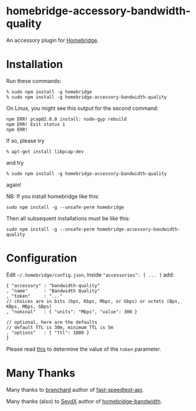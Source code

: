 # homebridge-accessory-bandwidth-quality
An accessory plugin for [Homebridge](https://github.com/nfarina/homebridge).

# Installation
Run these commands:

    % sudo npm install -g homebridge
    % sudo npm install -g homebridge-accessory-bandwidth-quality

On Linux, you might see this output for the second command:

    npm ERR! pcap@2.0.0 install: node-gyp rebuild
    npm ERR! Exit status 1
    npm ERR!

If so, please try

    % apt-get install libpcap-dev

and try

    % sudo npm install -g homebridge-accessory-bandwidth-quality

again!

NB: If you install homebridge like this:

    sudo npm install -g --unsafe-perm homebridge

Then all subsequent installations must be like this:

    sudo npm install -g --unsafe-perm homebridge-accessory-bandwidth-quality

# Configuration
Edit `~/.homebridge/config.json`, inside `"accessories": [ ... ]` add:

    { "accessory" : "bandwidth-quality"
    , "name"      : "Bandwidth Quality"
    , "token"     : "..."
    // choices are in bits (bps, Kbps, Mbps, or Gbps) or octets (Bps, KBps, MBps, GBps)
    , "nominal"   : { "units": "Mbps", "value": 300 }

    // optional, here are the defaults
    // default TTL is 30m, minimum TTL is 5m
    , "options"   : { "ttl": 1800 }
    }

Please read [this](https://github.com/branchard/fast-speedtest-api#how-to-get-app-token-) to determine the value of the `token` parameter.

# Many Thanks
Many thanks to [branchard](https://github.com/branchard) author of [fast-speedtest-api](https://github.com/branchard/fast-speedtest-api).

Many thanks (also) to [SeydX](https://github.com/SeydX) author of [homebridge-bandwidth](https://github.com/SeydX/homebridge-broadband).

